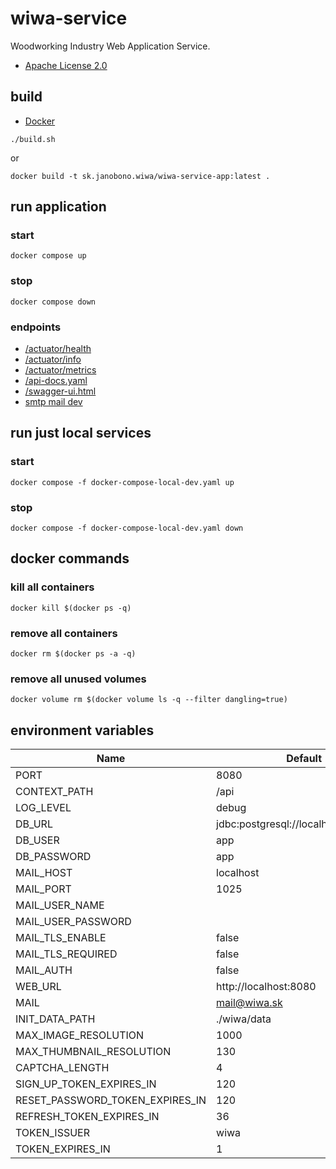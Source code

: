 # wiwa-service

Woodworking Industry Web Application Service.

- [Apache License 2.0](./LICENSE)

## build

- [Docker](https://docs.docker.com/get-docker/)

```shell
./build.sh
```

or

```shell
docker build -t sk.janobono.wiwa/wiwa-service-app:latest .
```

## run application

### start

```shell
docker compose up
```

### stop

```shell
docker compose down
```

### endpoints

- [/actuator/health](http://localhost:8080/api/actuator/health)
- [/actuator/info](http://localhost:8080/api/actuator/info)
- [/actuator/metrics](http://localhost:8080/api/actuator/metrics)
- [/api-docs.yaml](http://localhost:8080/api/api-docs.yaml)
- [/swagger-ui.html](http://localhost:8080/api/swagger-ui.html)
- [smtp mail dev](http://localhost:8081)

## run just local services

### start

```shell
docker compose -f docker-compose-local-dev.yaml up
```

### stop

```shell
docker compose -f docker-compose-local-dev.yaml down
```

## docker commands

### kill all containers

```
docker kill $(docker ps -q)
```

### remove all containers

```
docker rm $(docker ps -a -q)
```

### remove all unused volumes

```
docker volume rm $(docker volume ls -q --filter dangling=true)
```

## environment variables

| Name                            | Default                              |
|---------------------------------|--------------------------------------|
| PORT                            | 8080                                 |
| CONTEXT_PATH                    | /api                                 |
| LOG_LEVEL                       | debug                                |
| DB_URL                          | jdbc:postgresql://localhost:5432/app |
| DB_USER                         | app                                  |
| DB_PASSWORD                     | app                                  |
| MAIL_HOST                       | localhost                            |
| MAIL_PORT                       | 1025                                 |
| MAIL_USER_NAME                  |                                      |
| MAIL_USER_PASSWORD              |                                      |
| MAIL_TLS_ENABLE                 | false                                |
| MAIL_TLS_REQUIRED               | false                                |
| MAIL_AUTH                       | false                                |
| WEB_URL                         | http://localhost:8080                |
| MAIL                            | mail@wiwa.sk                         |
| INIT_DATA_PATH                  | ./wiwa/data                          |
| MAX_IMAGE_RESOLUTION            | 1000                                 |
| MAX_THUMBNAIL_RESOLUTION        | 130                                  |
| CAPTCHA_LENGTH                  | 4                                    |
| SIGN_UP_TOKEN_EXPIRES_IN        | 120                                  |
| RESET_PASSWORD_TOKEN_EXPIRES_IN | 120                                  |
| REFRESH_TOKEN_EXPIRES_IN        | 36                                   |
| TOKEN_ISSUER                    | wiwa                                 |
| TOKEN_EXPIRES_IN                | 1                                    |
